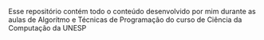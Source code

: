 Esse repositório contém todo o conteúdo desenvolvido por mim durante as aulas de Algorítmo e Técnicas de Programação do curso de Ciência da Computação da UNESP
